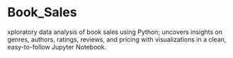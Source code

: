 # Book_Sales
xploratory data analysis of book sales using Python; uncovers insights on genres, authors, ratings, reviews, and pricing with visualizations in a clean, easy-to-follow Jupyter Notebook.
